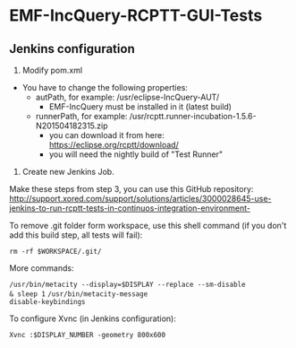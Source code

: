 # EMF-IncQuery-RCPTT-GUI-Tests

## Jenkins configuration

1. Modify pom.xml
  * You have to change the following properties:
    * autPath, for example: /usr/eclipse-IncQuery-AUT/
      * EMF-IncQuery must be installed in it (latest build) 
    * runnerPath, for example: /usr/rcptt.runner-incubation-1.5.6-N201504182315.zip
      * you can download it from here: https://eclipse.org/rcptt/download/
      * you will need the nightly build of "Test Runner" 
    
1. Create new Jenkins Job. 

  Make these steps from step 3, you can use this GitHub repository:  
   http://support.xored.com/support/solutions/articles/3000028645-use-jenkins-to-run-rcptt-tests-in-continuos-integration-environment-

  To remove .git folder form workspace, use this shell command (if you don't add this build step, all tests will fail):

  <code>rm -rf $WORKSPACE/.git/</code>

  More commands:

  <code>/usr/bin/metacity --display=$DISPLAY --replace --sm-disable & sleep 1</code>
  <code>/usr/bin/metacity-message disable-keybindings</code>

  To configure Xvnc (in Jenkins configuration):
  
  <code>Xvnc :$DISPLAY_NUMBER -geometry 800x600</code>

